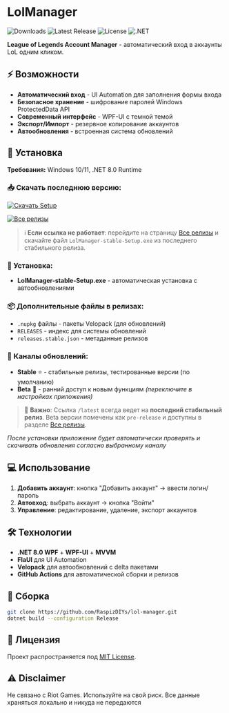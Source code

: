# LolManager

![Downloads](https://img.shields.io/github/downloads/RaspizDIYs/lol-manager/total?style=flat-square&logo=github)
![Latest Release](https://img.shields.io/github/v/release/RaspizDIYs/lol-manager?style=flat-square&logo=github)
![License](https://img.shields.io/github/license/RaspizDIYs/lol-manager?style=flat-square)
![.NET](https://img.shields.io/badge/.NET-8.0-purple?style=flat-square&logo=dotnet)

**League of Legends Account Manager** - автоматический вход в аккаунты LoL одним кликом.

## ⚡ Возможности

- **Автоматический вход** - UI Automation для заполнения формы входа
- **Безопасное хранение** - шифрование паролей Windows ProtectedData API
- **Современный интерфейс** - WPF-UI с темной темой
- **Экспорт/Импорт** - резервное копирование аккаунтов
- **Автообновления** - встроенная система обновлений

## 🚀 Установка

**Требования:** Windows 10/11, .NET 8.0 Runtime

### 📥 Скачать последнюю версию:

[![Скачать Setup](https://img.shields.io/badge/📦_Скачать_Setup-Latest-blue?style=for-the-badge&logo=windows)](https://github.com/RaspizDIYs/lol-manager/releases/latest/download/LolManager-stable-Setup.exe)

[![Все релизы](https://img.shields.io/badge/📋_Все_релизы-GitHub-lightgrey?style=for-the-badge&logo=github)](https://github.com/RaspizDIYs/lol-manager/releases)

> ℹ️ **Если ссылка не работает**: перейдите на страницу [Все релизы](https://github.com/RaspizDIYs/lol-manager/releases) и скачайте файл `LolManager-stable-Setup.exe` из последнего стабильного релиза.

### 🔧 Установка:

- **LolManager-stable-Setup.exe** - автоматическая установка с автообновлениями

### 📦 Дополнительные файлы в релизах:

- `.nupkg` файлы - пакеты Velopack (для обновлений)
- `RELEASES` - индекс для системы обновлений  
- `releases.stable.json` - метаданные релизов

### 🔄 Каналы обновлений:

- **Stable** ⭐ - стабильные релизы, тестированные версии (по умолчанию)
- **Beta** 🧪 - ранний доступ к новым функциям *(переключите в настройках приложения)*

> 📌 **Важно**: Ссылка `/latest` всегда ведет на **последний стабильный релиз**. Beta версии помечены как `pre-release` и доступны в разделе [Все релизы](https://github.com/RaspizDIYs/lol-manager/releases).

*После установки приложение будет автоматически проверять и скачивать обновления согласно выбранному каналу*

## 💻 Использование

1. **Добавить аккаунт**: кнопка "Добавить аккаунт" → ввести логин/пароль
2. **Автовход**: выбрать аккаунт → кнопка "Войти" 
3. **Управление**: редактирование, удаление, экспорт аккаунтов

## 🛠️ Технологии

- **.NET 8.0 WPF** + **WPF-UI** + **MVVM**
- **FlaUI** для UI Automation 
- **Velopack** для автообновлений с delta пакетами
- **GitHub Actions** для автоматической сборки и релизов

## 🔧 Сборка

```bash
git clone https://github.com/RaspizDIYs/lol-manager.git
dotnet build --configuration Release
```

## 📄 Лицензия

Проект распространяется под [MIT License](LICENSE).

## ⚠️ Disclaimer

Не связано с Riot Games. Используйте на свой риск. Все данные храняться локально и никуда не передаются
